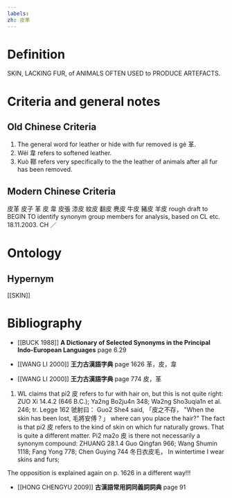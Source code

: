 ```yaml
---
labels: 
zh: 皮革
---
```


# Definition
SKIN, LACKING FUR, of ANIMALS OFTEN USED to PRODUCE ARTEFACTS.
# Criteria and general notes
## Old Chinese Criteria
1. The general word for leather or hide with fur removed is gé 革.
2. Wéi 韋 refers to softened leather.
3. Kuò 鞹 refers very specifically to the the leather of animals after all fur has been removed.
## Modern Chinese Criteria
皮革
皮子
革
皮
韋
皮張
漆皮
紋皮
翻皮
麂皮
牛皮
豬皮
羊皮
rough draft to BEGIN TO identify synonym group members for analysis, based on CL etc. 18.11.2003. CH ／
# Ontology

## Hypernym
[[SKIN]]
# Bibliography
- [[BUCK 1988]]
**A Dictionary of Selected Synonyms in the Principal Indo-European Languages** page 6.29

- [[WANG LI 2000]]
**王力古漢語字典** page 1626
革，皮，韋
- [[WANG LI 2000]]
**王力古漢語字典** page 774
皮，革
1. WL claims that pi2 皮 refers to fur with hair on, but this is not quite right:
ZUO Xi 14.4.2  (646 B.C.); Ya2ng Bo2ju4n 348;  Wa2ng Sho3uqia1n et al. 246;  tr. Legge 162
虢射曰： Guo2 She4 said,
「皮之不存， "When the skin has been lost,
毛將安傅？」 where can you place the hair?"
The fact is that pi2 皮 refers to the kind of skin on which fur naturally grows.  That is quite a different matter.  Pi2 ma2o 皮 is there not necessarily a synonym compound:
ZHUANG 28.1.4 Guo Qingfan 966; Wang Shumin 1118; Fang Yong 778; Chen Guying 744
冬日衣皮毛， In wintertime I wear skins and furs; 

The opposition is explained again on p. 1626 in a different way!!!
- [[HONG CHENGYU 2009]]
**古漢語常用詞同義詞詞典** page 91
